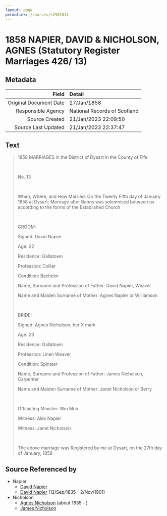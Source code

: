 ```yaml
---
layout: page
permalink: /sources/s2961014
---
```


# 1858 NAPIER, DAVID & NICHOLSON, AGNES (Statutory Register Marriages 426/ 13)

## Metadata

Field | Detail
---:|:---
Original Document Date | 27/Jan/1858
Responsible Agency | National Records of Scotland
Source Created | 21/Jan/2023 22:09:50
Source Last Updated | 21/Jan/2023 22:37:47

## Text

> 1858 MARRIAGES in the District of Dysart in the County of Fife
>
> <br/>
>
> No. 13
>
> <br/>
>
> When, Where, and How Married: On the Twenty Fifth day of January 1858 at Dysart; Marriage after Banns was solemnised between us according to the forms of the Established Church
>
> <br/>
>
> GROOM:
>
> Signed: David Napier
>
> Age: 22
>
> Residence: Gallatown
>
> Profession: Collier
>
> Condition: Bachelor
>
> Name, Surname and Profession of Father: David Napier, Weaver
>
> Name and Maiden Surname of Mother: Agnes Napier or Williamson
>
> <br/>
>
> BRIDE:
>
> Signed: Agnes Nicholson, her X mark
>
> Age: 23
>
> Residence: Gallatown
>
> Profession: Linen Weaver
>
> Condition: Spinster
>
> Name, Surname and Profession of Father: James Nicholson, Carpenter
>
> Name and Maiden Surname of Mother: Janet Nicholson or Berry
>
> <br/>
>
> Officiating Minister: Wm Muir
>
> Witness: Alex Napier
>
> Witness: Janet Nicholson
>
> <br/>
>
> The above marriage was Registered by me at Dysart, on the 27th day of January, 1858
>

## Source Referenced by

* Napier
  * [David Napier](../people/@71012752@-david-napier-b-d.md)
  * [David Napier](../people/@41697732@-david-napier-b1835-9-12-d1901-11-2.md) (12/Sep/1835 - 2/Nov/1901)
* Nicholson
  * [Agnes Nicholson](../people/@65182613@-agnes-nicholson-b1835-d.md) (about 1835 - )
  * [James Nicholson](../people/@30814449@-james-nicholson-b-d.md)
